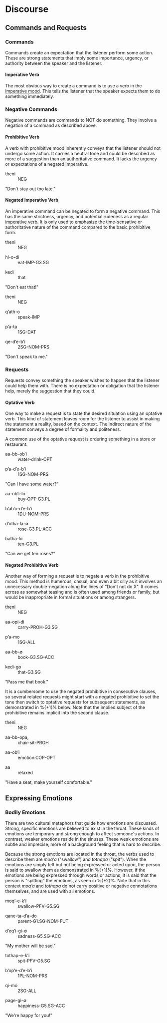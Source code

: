 # Discourse

## Commands and Requests

### Commands

Commands create an expectation that the listener perform some action.  These are strong statements that imply some importance, urgency, or authority between the speaker and the listener.

#### Imperative Verb

The most obvious way to create a command is to use a verb in the [Imperative mood](#imperative--o).  This tells the listener that the speaker expects them to do something immediately.

### Negative Commands

Negative commands are commands to NOT do something.  They involve a negation of a command as described above.

#### Prohibitive Verb

A verb with prohibitive mood inherently conveys that the listener should not undergo some action.  It carries a neutral tone and could be described as more of a suggestion than an authoritative command.  It lacks the urgency or expectations of a negated imperative.

<div class="gloss">
<p class="number"></p>
<div class="interlinear">
<dl> <dt>theni</dt> <dd><abbr>NEG</abbr></dd> </dl>
</div>
<p class="freetranslation">"Don't stay out too late."</p>
</div>

#### Negated Imperative Verb

An imperative command can be negated to form a negative command.  This has the same strictness, urgency, and potential rudeness as a regular [imperative verb](#imperative--o).  It is only used to emphasize the time-sensative or authoritative nature of the command compared to the basic prohibitive form.

<div class="gloss">
<p class="number"></p>
<div class="interlinear">
<dl> <dt>theni</dt> <dd><abbr>NEG</abbr></dd> </dl>
<dl> <dt>hl-o-di</dt> <dd>eat<abbr>-IMP-G3.SG</abbr></dd> </dl>
<dl> <dt>kedi</dt> <dd>that</dd> </dl>
</div>
<p class="freetranslation">"Don't eat that!"</p>
</div>

<div class="gloss">
<p class="number"></p>
<div class="interlinear">
<dl> <dt>theni</dt> <dd><abbr>NEG</abbr></dd> </dl>
<dl> <dt>qʼath-o</dt> <dd>speak<abbr>-IMP</abbr></dd> </dl>
<dl> <dt>pʼa-ta</dt> <dd><abbr>1SG-DAT</abbr></dd> </dl>
<dl> <dt>qe-dʼe-bʼi</dt> <dd><abbr>2SG-NOM-PRS</abbr></dd> </dl>
</div>
<p class="freetranslation">"Don't speak to me."</p>
</div>

### Requests

Requests convey something the speaker wishes to happen that the listener could help them with.  There is no expectation or obligation that the listener help, merely the suggestion that they could.

#### Optative Verb

One way to make a request is to state the desired situation using an optative verb.  This kind of statement leaves room for the listener to assist in making the statement a reality, based on the context.  The indirect nature of the statement conveys a degree of formality and politeness.

A common use of the optative request is ordering something in a store or restaurant.

<div class="gloss">
<p class="number"></p>
<div class="interlinear">
<dl> <dt>aa-bb-obʼi</dt> <dd>water-drink<abbr>-OPT</abbr></dd> </dl>
<dl> <dt>pʼa-dʼe-bʼi</dt> <dd><abbr>1SG-NOM-PRS</abbr></dd> </dl>
</div>
<p class="freetranslation">"Can I have some water?"</p>
</div>

<div class="gloss">
<p class="number"></p>
<div class="interlinear">
<dl> <dt>aa-obʼi-lo</dt> <dd>buy<abbr>-OPT-G3.PL</abbr></dd> </dl>
<dl> <dt>bʼabʼo-dʼe-bʼi</dt> <dd><abbr>1DU-NOM-PRS</abbr></dd> </dl>
<dl> <dt>dʼotha-la-∅</dt> <dd>rose<abbr>-G3.PL-ACC</abbr></dd> </dl>
<dl> <dt>batha-lo</dt> <dd>ten<abbr>-G3.PL</abbr></dd> </dl>
</div>
<p class="freetranslation">"Can we get ten roses?"</p>
</div>

#### Negated Prohibitive Verb

Another way of forming a request is to negate a verb in the prohibitive mood.  This method is humerous, casual, and even a bit silly as it involves an unnecessary double-negation along the lines of "Don't not do X".  It comes across as somewhat teasing and is often used among friends or family, but would be inappropriate in formal situations or among strangers.

<div class="gloss">
<p class="number"></p>
<div class="interlinear">
<dl> <dt>theni</dt> <dd><abbr>NEG</abbr></dd> </dl>
<dl> <dt>aa-opi-di</dt> <dd>carry<abbr>-PROH-G3.SG</abbr></dd> </dl>
<dl> <dt>pʼa-mo</dt> <dd><abbr>1SG-ALL</abbr></dd> </dl>
<dl> <dt>aa-bb-∅</dt> <dd>book<abbr>-G3.SG-ACC</abbr></dd> </dl>
<dl> <dt>kedi-go</dt> <dd>that<abbr>-G3.SG</abbr></dd> </dl>
</div>
<p class="freetranslation">"Pass me that book."</p>
</div>

It is a cumbersome to use the negated prohibitive in consecutive clauses, so several related requests might start with a negated prohibitive to set the tone then switch to optative requests for subsequent statements, as demonstrated in %{+1}% below.  Note that the implied subject of the prohibitive remains implicit into the second clause.

<div class="gloss">
<p class="number"></p>
<div class="interlinear">
<dl> <dt>theni</dt> <dd><abbr>NEG</abbr></dd> </dl>
<dl> <dt>aa-bb-opa,</dt> <dd>chair-sit<abbr>-PROH</abbr></dd> </dl>
<dl> <dt>aa-obʼi</dt> <dd>emotion.COP<abbr>-OPT</abbr></dd> </dl>
<dl> <dt>aa</dt> <dd>relaxed</dd> </dl>
</div>
<p class="freetranslation">"Have a seat, make yourself comfortable."</p>
</div>

## Expressing Emotions

### Bodily Emotions

There are two cultural metaphors that guide how emotions are discussed.  Strong, specific emotions are believed to exist in the throat.  These kinds of emotions are temporary and strong enough to affect someone's actions.  In contrast, weaker emotions reside in the sinuses.  These weak emotions are subtle and imprecise, more of a background feeling that is hard to describe.

Because the strong emotions are located in the throat, the verbs used to describe them are *moqʼa* ("swallow") and *tothapa* ("spit").  When the emotions are simply felt but not being expressed or acted upon, the person is said to swallow them as demonstrated in %{+1}%.  However, if the emotions are being expressed through words or actions, it is said that the person is "spitting" the emotions, as seen in %{+2}%.  Note that in this context *moqʼa* and *tothapa* do not carry positive or negative connotations themselves, and are used with all emotions.

<div class="gloss">
<p class="number"></p>
<div class="interlinear">
<dl> <dt>moqʼ-e-kʼi</dt> <dd>swallow-<abbr>PFV-G5.SG</abbr></dd> </dl>
<dl> <dt>qane-ta-dʼa-do</dt> <dd>parent-<abbr>G1.SG-NOM-FUT</abbr></dd> </dl>
<dl> <dt>dʼeqʼi-gi-∅</dt> <dd>sadness-<abbr>G5.SG-ACC</abbr></dd> </dl>
</div>
<p class="freetranslation">"My mother will be sad."</p>
</div>

<div class="gloss">
<p class="number"></p>
<div class="interlinear">
<dl> <dt>tothap-e-kʼi</dt> <dd>spit-<abbr>PFV-G5.SG</abbr></dd> </dl>
<dl> <dt>bʼopʼe-dʼe-bʼi</dt> <dd><abbr>1PL-NOM-PRS</abbr></dd> </dl>
<dl> <dt>qi-mo</dt> <dd><abbr>2SG-ALL</abbr></dd> </dl>
<dl> <dt>page-gi-∅</dt> <dd>happiness-<abbr>G5.SG-ACC</abbr></dd> </dl>
</div>
<p class="freetranslation">"We're happy for you!"</p>
</div>

